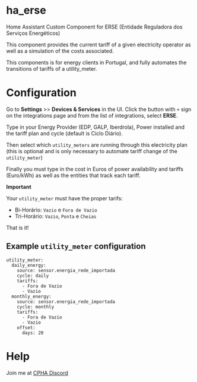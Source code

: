 # ha_erse
Home Assistant Custom Component for ERSE (Entidade Reguladora dos Serviços Energéticos)

This component provides the current tariff of a given electricity operator as well as a simulation of the costs associated.

This components is for energy clients in Portugal, and fully automates the transitions of tariffs of a utility_meter.

# Configuration

Go to **Settings** >> **Devices &  Services** in the UI. Click the button with `+` sign on the integrations page and from the list of integrations, select **ERSE**.

Type in your Energy Provider (EDP, GALP, Iberdrola), Power installed and the tariff plan and cycle (default is Ciclo Diário).

Then select which `utility_meters` are running through this electricity plan (this is optional and is only necessary to automate tariff change of the `utility_meter`)

Finally you must type in the cost in Euros of power availability and tariffs (Euro/kWh) as well as the entities that track each tariff.

**Important**

Your `utility_meter` must have the proper tarifs:
- Bi-Horário: `Vazio` e `Fora de Vazio`
- Tri-Horário: `Vazio`, `Ponta` e `Cheias`

That is it!

## Example `utility_meter` configuration

```
utility_meter:            
  daily_energy:                         
    source: sensor.energia_rede_importada
    cycle: daily                       
    tariffs:
      - Fora de Vazio
      - Vazio 
  monthly_energy:
    source: sensor.energia_rede_importada
    cycle: monthly
    tariffs:        
      - Fora de Vazio                                        
      - Vazio        
    offset:           
      days: 20           
```

# Help

Join me at [CPHA Discord](https://discord.gg/Mh9mTEA)

